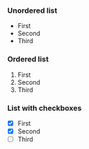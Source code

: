 ### Unordered list

* First 
* Second
* Third

### Ordered list

1. First 
1. Second
1. Third

### List with checkboxes

* [X] First 
* [X] Second
* [ ] Third
